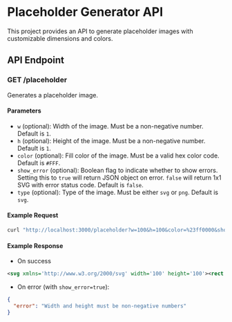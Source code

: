 # Placeholder Generator API

This project provides an API to generate placeholder images with customizable dimensions and colors.

## API Endpoint

### GET /placeholder

Generates a placeholder image.

#### Parameters

- `w` (optional): Width of the image. Must be a non-negative number. Default is `1`.
- `h` (optional): Height of the image. Must be a non-negative number. Default is `1`.
- `color` (optional): Fill color of the image. Must be a valid hex color code. Default is `#FFF`.
- `show_error` (optional): Boolean flag to indicate whether to show errors. Setting this to `true` will return JSON object on error. `false` will return 1x1 SVG with error status code. Default is `false`.
- `type` (optional): Type of the image. Must be either `svg` or `png`. Default is `svg`.

#### Example Request

```sh
curl "http://localhost:3000/placeholder?w=100&h=100&color=%23ff0000&show_error=true"
```

#### Example Response
- On success
```xml
<svg xmlns='http://www.w3.org/2000/svg' width='100' height='100'><rect width='100' height='100' fill='#ff0000' /></svg>
```
- On error (with `show_error=true`):
```json
{
  "error": "Width and height must be non-negative numbers"
}
```
